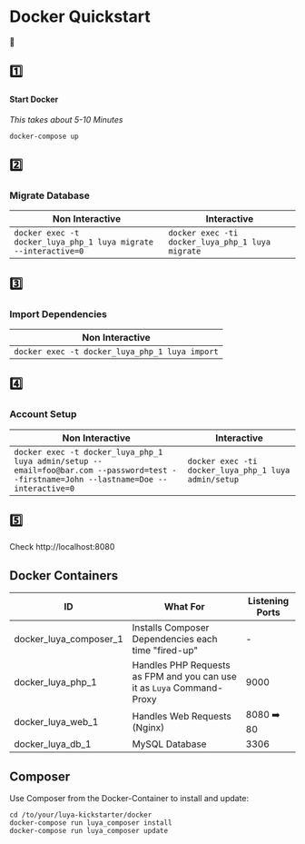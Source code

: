 # Docker Quickstart
:rocket:

## :one:
#### Start Docker

*This takes about 5-10 Minutes*

```
docker-compose up
```

## :two:

### Migrate Database

| Non Interactive | Interactive |
| --- | --- |
| `docker exec -t docker_luya_php_1 luya migrate --interactive=0` | `docker exec -ti docker_luya_php_1 luya migrate` |

## :three:

### Import Dependencies

| Non Interactive |
| --- |
| `docker exec -t docker_luya_php_1 luya import` |

## :four:

### Account Setup

| Non Interactive | Interactive |
| --- | --- |
| `docker exec -t docker_luya_php_1 luya admin/setup --email=foo@bar.com --password=test --firstname=John --lastname=Doe --interactive=0` | `docker exec -ti docker_luya_php_1 luya admin/setup` |

## :five:

Check http://localhost:8080


## Docker Containers

| ID | What For | Listening Ports |
| --- | --- | --- |
| docker_luya_composer_1 | Installs Composer Dependencies each time "fired-up" | - |
| docker_luya_php_1 | Handles PHP Requests as FPM and you can use it as `Luya` Command-Proxy | 9000 |
| docker_luya_web_1 | Handles Web Requests (Nginx) | 8080 :arrow_right: 80 |
| docker_luya_db_1 | MySQL Database | 3306 |

## Composer

Use Composer from the Docker-Container to install and update:

```
cd /to/your/luya-kickstarter/docker
docker-compose run luya_composer install
docker-compose run luya_composer update
```
